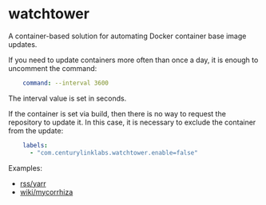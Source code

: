 # watchtower

A container-based solution for automating Docker container base image updates.

If you need to update containers more often than once a day, it is enough to uncomment the command:

```yaml
    command: --interval 3600
```

The interval value is set in seconds.

If the container is set via build, then there is no way to request the repository to update it. In this case, it is necessary to exclude the container from the update:

```yaml
    labels:
      - "com.centurylinklabs.watchtower.enable=false"
```

Examples:

- [rss/yarr](../../rss/yarr/docker-compose.yaml)
- [wiki/mycorrhiza](../../wiki/mycorrhiza/docker-compose.yaml)
